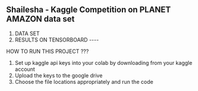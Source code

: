 Shailesha - Kaggle Competition on PLANET AMAZON data set
-------------------------------------------
1. DATA SET
2. RESULTS ON TENSORBOARD ----

HOW TO RUN THIS PROJECT ???
  1. Set up kaggle api keys into your colab by downloading from your kaggle account
  2. Upload the keys to the google drive
  3. Choose the file locations appropriately and run the code
